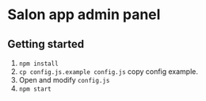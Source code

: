 # Salon app admin panel

## Getting started
1. `npm install`
2. `cp config.js.example config.js` copy config example.
3. Open and modify `config.js`
4. `npm start`
